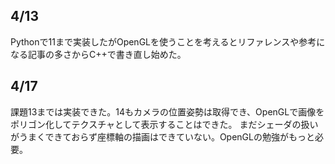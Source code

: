 ## 4/13
Pythonで11まで実装したがOpenGLを使うことを考えるとリファレンスや参考になる記事の多さからC++で書き直し始めた。

## 4/17
課題13までは実装できた。14もカメラの位置姿勢は取得でき、OpenGLで画像をポリゴン化してテクスチャとして表示することはできた。
まだシェーダの扱いがうまくできておらず座標軸の描画はできていない。OpenGLの勉強がもっと必要。
